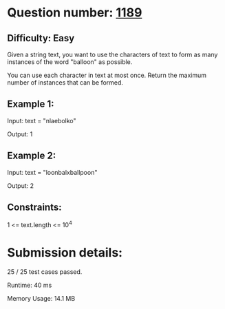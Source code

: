 # Question number: [1189](https://leetcode.com/problems/maximum-number-of-balloons/)

## Difficulty: Easy
Given a string text, you want to use the characters of text to form as many instances of the word "balloon" as possible.

You can use each character in text at most once. Return the maximum number of instances that can be formed.

## Example 1:
Input: text = "nlaebolko"

Output: 1

## Example 2:

Input: text = "loonbalxballpoon"

Output: 2

## Constraints:
1 <= text.length <= 10<sup>4</sup>

# Submission details:

25 / 25 test cases passed.

Runtime: 40 ms

Memory Usage: 14.1 MB
